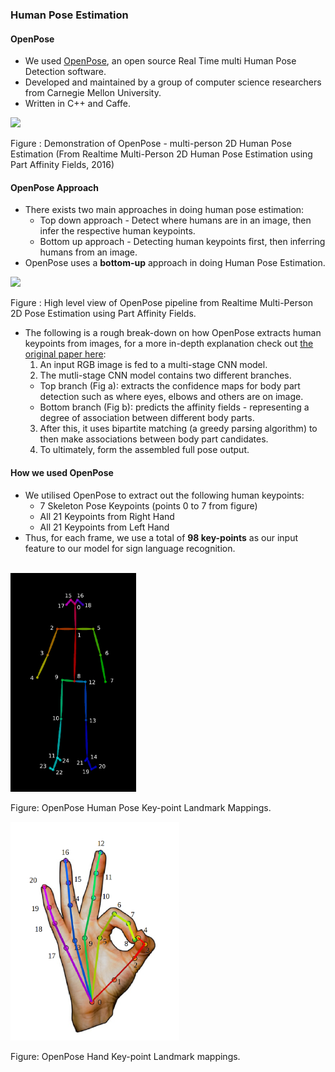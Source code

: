 ### Human Pose Estimation

#### OpenPose

* We used [OpenPose](https://github.com/CMU-Perceptual-Computing-Lab/openpose), an open source Real Time multi Human Pose Detection software.
* Developed and maintained by a group of computer science researchers from Carnegie Mellon University.
* Written in C++ and Caffe.

<div class="center-align">
  <img src="images/PoseEstimation/Zhe_Demo_OP.gif">
  <p> Figure : Demonstration of OpenPose - multi-person 2D Human Pose Estimation (From Realtime Multi-Person 2D Human Pose Estimation using Part Affinity Fields, 2016) </p>
</div>

#### OpenPose Approach

* There exists two main approaches in doing human pose estimation:
  * Top down approach  - Detect where humans are in an image, then infer the respective human keypoints.
  * Bottom up approach - Detecting human keypoints first, then inferring humans from an image. 
* OpenPose uses a **bottom-up** approach in doing Human Pose Estimation.

<div class="center-align">
  <img src="images/PoseEstimation/OpenPosePipeLine.PNG" width='600px', height='auto'>
  <p> Figure : High level view of OpenPose pipeline from Realtime Multi-Person 2D Pose
  Estimation using Part Affinity Fields.
  </p>
</div>
  
* The following is a rough break-down on how OpenPose extracts human keypoints from images, for a more in-depth explanation check out [the original paper here](https://arxiv.org/abs/1812.08008):
  1. An input RGB image is fed to a multi-stage CNN model.
  2. The mutli-stage CNN model contains two different branches.
    * Top branch (Fig a): extracts the confidence maps for body part detection such as where eyes, elbows and others are on image.
    * Bottom branch (Fig b): predicts the affinity fields - representing a degree of association between different body parts.
  3. After this, it uses bipartite matching (a greedy parsing algorithm) to then make associations between body part candidates.
  4. To ultimately, form the assembled full pose output.

#### How we used OpenPose
* We utilised OpenPose to extract out the following human keypoints:
  * 7 Skeleton Pose Keypoints (points 0 to 7 from figure)
  * All 21 Keypoints from Right Hand
  * All 21 Keypoints from Left Hand
* Thus, for each frame, we use a total of **98 key-points** as our input feature to our model for sign language recognition.

<br>

<div class="center-align">
    <div class="row">
        <div class="col s12 m6 l6">
            <img style="width: auto; height:350px" src="https://github.com/CMU-Perceptual-Computing-Lab/openpose/raw/master/doc/media/keypoints_pose_25.png">
            <p> Figure: OpenPose Human Pose Key-point Landmark Mappings. </p>
        </div>
        <div class="col s12 m6 l6">
            <img style="width: auto; height:350px" src="https://github.com/CMU-Perceptual-Computing-Lab/openpose/raw/master/doc/media/keypoints_hand.png">
            <p> Figure: OpenPose Hand Key-point Landmark  mappings. </p>
        </div>
    </div>
</div>





